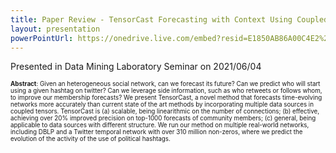 ```yaml
---
title: Paper Review - TensorCast Forecasting with Context Using Coupled Tensors
layout: presentation
powerPointUrl: https://onedrive.live.com/embed?resid=E1850AB86A00C4E2%217550&amp;authkey=%21AGDNYhP3A27VMSI&amp;em=2&amp;wdAr=1.3333333333333333
---
```

Presented in Data Mining Laboratory Seminar on 2021/06/04

<span style="font-size:0.7em;">**Abstract**: Given an heterogeneous social network, can we forecast its future? Can we predict who will start using a given hashtag on twitter? Can we leverage side information, such as who retweets or follows whom, to improve our membership forecasts? We present TensorCast, a novel method that forecasts time-evolving networks more accurately than current state of the art methods by incorporating multiple data sources in coupled tensors. TensorCast is (a) scalable, being linearithmic on the number of connections; (b) effective, achieving over 20% improved precision on top-1000 forecasts of community members; (c) general, being applicable to data sources with different structure. We run our method on multiple real-world networks, including DBLP and a Twitter temporal network with over 310 million non-zeros, where we predict the evolution of the activity of the use of political hashtags.</span>
